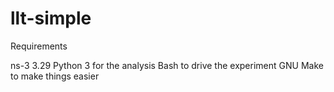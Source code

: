 # llt-simple

Requirements

ns-3 3.29
Python 3 for the analysis
Bash to drive the experiment
GNU Make to make things easier
